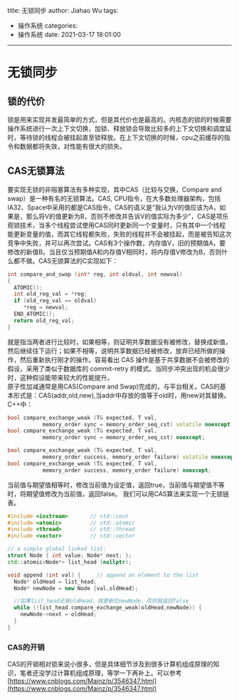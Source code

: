 title: 无锁同步
author: Jiahao Wu
tags:
  - 操作系统
categories:
  - 操作系统
date: 2021-03-17 18:01:00
---
# 无锁同步

## 锁的代价

锁是用来实现并发最简单的方式，但是其代价也是最高的。内核态的锁的时候需要操作系统进行一次上下文切换，加锁、释放锁会导致比较多的上下文切换和调度延时，等待锁的线程会被挂起直至锁释放。在上下文切换的时候，cpu之前缓存的指令和数据都将失效，对性能有很大的损失。  

## CAS无锁算法

要实现无锁的非阻塞算法有多种实现，其中CAS（比较与交换，Compare and swap）是一种有名的无锁算法。CAS, CPU指令，在大多数处理器架构，包括IA32、Space中采用的都是CAS指令，CAS的语义是“我认为V的值应该为A，如果是，那么将V的值更新为B，否则不修改并告诉V的值实际为多少”，CAS是项乐观锁技术，当多个线程尝试使用CAS同时更新同一个变量时，只有其中一个线程能更新变量的值，而其它线程都失败，失败的线程并不会被挂起，而是被告知这次竞争中失败，并可以再次尝试。CAS有3个操作数，内存值V，旧的预期值A，要修改的新值B。当且仅当预期值A和内存值V相同时，将内存值V修改为B，否则什么都不做。CAS无锁算法的C实现如下：
```C++
int compare_and_swap (int* reg, int oldval, int newval) 
{
  ATOMIC();
  int old_reg_val = *reg;
  if (old_reg_val == oldval) 
     *reg = newval;
  END_ATOMIC();
  return old_reg_val;
}
```

就是指当两者进行比较时，如果相等，则证明共享数据没有被修改，替换成新值，然后继续往下运行；如果不相等，说明共享数据已经被修改，放弃已经所做的操作，然后重新执行刚才的操作。容易看出 CAS 操作是基于共享数据不会被修改的假设，采用了类似于数据库的 commit-retry 的模式。当同步冲突出现的机会很少时，这种假设能带来较大的性能提升。  
原子性加减通常是用CAS(Compare and Swap)完成的，与平台相关。CAS的基本形式是：CAS(addr,old,new),当addr中存放的值等于old时，用new对其替换。  
C++中：  
```C++
bool compare_exchange_weak (T& expected, T val,
           memory_order sync = memory_order_seq_cst) volatile noexcept;
bool compare_exchange_weak (T& expected, T val,
           memory_order sync = memory_order_seq_cst) noexcept;

bool compare_exchange_weak (T& expected, T val,
           memory_order success, memory_order failure) volatile noexcept;
bool compare_exchange_weak (T& expected, T val,
           memory_order success, memory_order failure) noexcept;
```

当前值与期望值相等时，修改当前值为设定值，返回true，当前值与期望值不等时，将期望值修改为当前值，返回false。  我们可以用CAS算法来实现一个无锁链表。  

```C++
#include <iostream>       // std::cout
#include <atomic>         // std::atomic
#include <thread>         // std::thread
#include <vector>         // std::vector

// a simple global linked list:
struct Node { int value; Node* next; };
std::atomic<Node*> list_head (nullptr);

void append (int val) {     // append an element to the list
  Node* oldHead = list_head;
  Node* newNode = new Node {val,oldHead};

  //如果list_head还是oldHead，就更新位newNode，否则就返回false
  while (!list_head.compare_exchange_weak(oldHead,newNode)) {
    newNode->next = oldHead;
  }
}
```

### CAS的开销


CAS的开销相对锁来说小很多，但是具体细节涉及到很多计算机组成原理的知识，笔者还没学过计算机组成原理，等学一下再补上。可以参考  
[https://www.cnblogs.com/Mainz/p/3546347.html](https://www.cnblogs.com/Mainz/p/3546347.html)  












